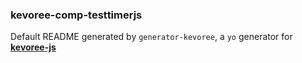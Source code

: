 ### kevoree-comp-testtimerjs

Default README generated by `generator-kevoree`, a `yo` generator for [__kevoree-js__](https://github.com/kevoree/kevoree-js)